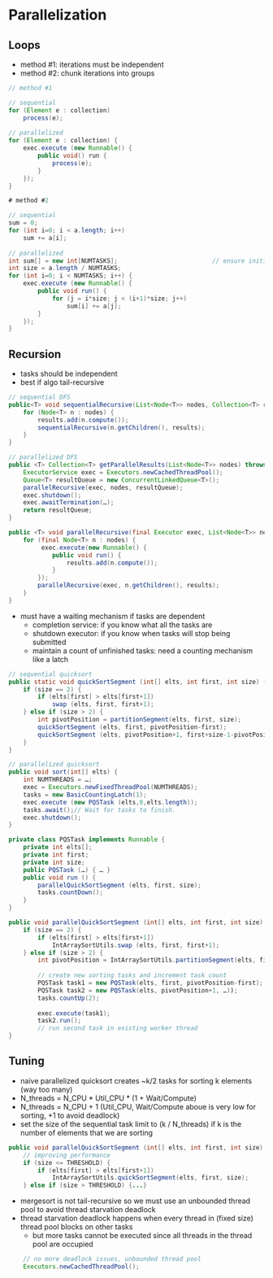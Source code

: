 # Parallelization

## Loops

- method #1: iterations must be independent
- method #2: chunk iterations into groups

```java
// method #1

// sequential
for (Element e : collection)
    process(e);
    
// parallelized
for (Element e : collection) {
    exec.execute (new Runnable() {
        public void() run {
            process(e);
        }
    });
}
```

```java
# method #2

// sequential
sum = 0;
for (int i=0; i < a.length; i++)
    sum += a[i];
    
// parallelized
int sum[] = new int[NUMTASKS];                          // ensure initialization to 0
int size = a.length / NUMTASKS;
for (int i=0; i < NUMTASKS; i++) {
    exec.execute (new Runnable() {
        public void run() {
            for (j = i*size; j < (i+1)*size; j++)
                sum[i] += a[j];
        }
    });
}
```

## Recursion

- tasks should be independent
- best if algo tail-recursive

```java
// sequential DFS
public<T> void sequentialRecursive(List<Node<T>> nodes, Collection<T> results) {
    for (Node<T> n : nodes) {
        results.add(n.compute());
        sequentialRecursive(n.getChildren(), results);
    }
}

// parallelized DFS
public <T> Collection<T> getParallelResults(List<Node<T>> nodes) throws InterruptedException {
    ExecutorService exec = Executors.newCachedThreadPool();
    Queue<T> resultQueue = new ConcurrentLinkedQueue<T>();
    parallelRecursive(exec, nodes, resultQueue);
    exec.shutdown();
    exec.awaitTermination(…);
    return resultQueue;
}

public <T> void parallelRecursive(final Executor exec, List<Node<T>> nodes, final Collection<T> results) {
    for (final Node<T> n : nodes) {
         exec.execute(new Runnable() {
            public void run() { 
                results.add(n.compute()); 
            }
        });
        parallelRecursive(exec, n.getChildren(), results);
    }
}
```

- must have a waiting mechanism if tasks are dependent
  - completion service: if you know what all the tasks are
  - shutdown executor: if you know when tasks will stop being submitted
  - maintain a count of unfinished tasks: need a counting mechanism like a latch

```java
// sequential quicksort
public static void quickSortSegment (int[] elts, int first, int size) {
    if (size == 2) {
        if (elts[first] > elts[first+1])
            swap (elts, first, first+1);
    } else if (size > 2) {
        int pivotPosition = partitionSegment(elts, first, size);
        quickSortSegment (elts, first, pivotPosition-first);
        quickSortSegment (elts, pivotPosition+1, first+size-1-pivotPosition);
    }
}

// parallelized quicksort
public void sort(int[] elts) {
    int NUMTHREADS = …;
    exec = Executors.newFixedThreadPool(NUMTHREADS);
    tasks = new BasicCountingLatch(1);
    exec.execute (new PQSTask (elts,0,elts.length));
    tasks.await();// Wait for tasks to finish.
    exec.shutdown();
}

private class PQSTask implements Runnable {
    private int elts[];
    private int first;
    private int size;
    public PQSTask (…) { … }
    public void run () {
        parallelQuickSortSegment (elts, first, size);
        tasks.countDown();
    }
}

public void parallelQuickSortSegment (int[] elts, int first, int size) {
    if (size == 2) {
        if (elts[first] > elts[first+1]) 
            IntArraySortUtils.swap (elts, first, first+1);
    } else if (size > 2) {
        int pivotPosition = IntArraySortUtils.partitionSegment(elts, first, size);
        
        // create new sorting tasks and increment task count
        PQSTask task1 = new PQSTask(elts, first, pivotPosition-first);
        PQSTask task2 = new PQSTask(elts, pivotPosition+1, …));
        tasks.countUp(2);
        
        exec.execute(task1);
        task2.run();
        // run second task in existing worker thread
}
```

## Tuning

- naive parallelized quicksort creates ~k/2 tasks for sorting k elements (way too many)
- N_threads = N_CPU * Util_CPU * (1 + Wait/Compute)
- N_threads = N_CPU + 1 (Util_CPU, Wait/Compute aboue  is very low for sorting, +1 to avoid deadlock)
- set the size of the sequential task limit to (k / N_threads) if k is the number of elements that we are sorting

```java
public void parallelQuickSortSegment (int[] elts, int first, int size) {
    // improving performance
    if (size <= THRESHOLD) {
        if (elts[first] > elts[first+1]) 
            IntArraySortUtils.quickSortSegment(elts, first, size);
    } else if (size > THRESHOLD) {...}
```

- mergesort is not tail-recursive so we must use an unbounded thread pool to avoid thread starvation deadlock
- thread starvation deadlock happens when every thread in (fixed size) thread pool blocks on other tasks
  - but more tasks cannot be executed since all threads in the thread pool are occupied

```java
    // no more deadlock issues, unbounded thread pool
    Executors.newCachedThreadPool();
```


